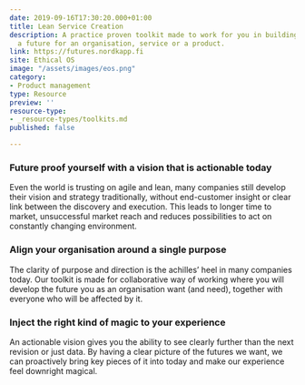 ```yaml
---
date: 2019-09-16T17:30:20.000+01:00
title: Lean Service Creation
description: A practice proven toolkit made to work for you in building and aligning
  a future for an organisation, service or a product.
link: https://futures.nordkapp.fi
site: Ethical OS
image: "/assets/images/eos.png"
category:
- Product management
type: Resource
preview: ''
resource-type:
- _resource-types/toolkits.md
published: false

---
```

### Future proof yourself with a vision that is actionable today

Even the world is trusting on agile and lean, many companies still develop their vision and strategy traditionally, without end-customer insight or clear link between the discovery and execution. This leads to longer time to market, unsuccessful market reach and reduces possibilities to act on constantly changing environment.

### Align your organisation around a single purpose

The clarity of purpose and direction is the achilles’ heel in many companies today. Our toolkit is made for collaborative way of working where you will develop the future you as an organisation want (and need), together with everyone who will be affected by it.

### Inject the right kind of magic to your experience

An actionable vision gives you the ability to see clearly further than the next revision or just data. By having a clear picture of the futures we want, we can proactively bring key pieces of it into today and make our experience feel downright magical.